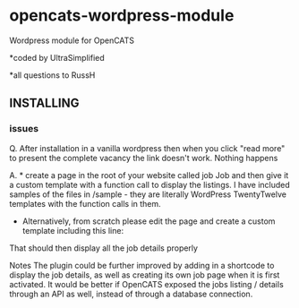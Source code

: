 # opencats-wordpress-module
Wordpress module for OpenCATS

*coded by UltraSimplified

*all questions to RussH

## INSTALLING

### issues
Q. After installation in a vanilla wordpress then when you click "read more" to present the complete vacancy the link 
doesn't work. Nothing happens 

A. * create a page in the root of your website called job Job and then give it a custom template with a function call to display the listings. 
I have included samples of the files in /sample - they are literally WordPress TwentyTwelve templates with the function calls in them.

* Alternatively, from scratch please edit the page and create a custom template including this line:

 <?php opencats_job_details( $job_id ); ?>

That should then display all the job details properly


Notes
The plugin could be further improved by adding in a shortcode to display the job details, as well as creating its own job page when it is first activated. It would be better if OpenCATS exposed the jobs listing / details through an API as well, instead of through a database connection.
